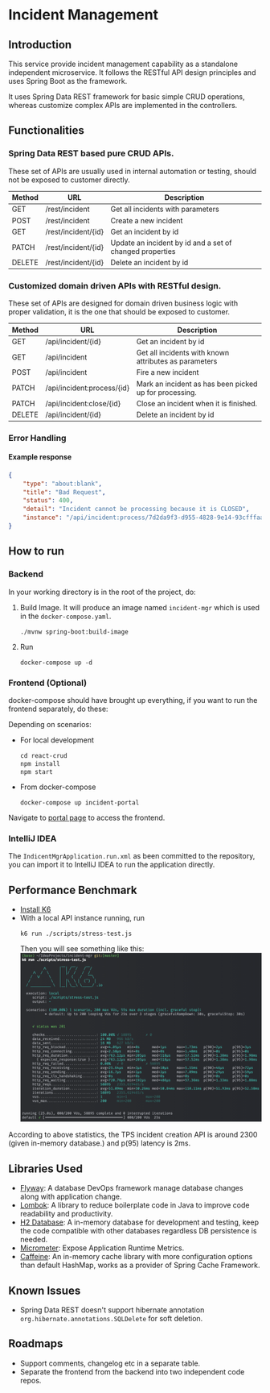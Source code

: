 # Incident Management

## Introduction

This service provide incident management capability as a standalone independent microservice. 
It follows the RESTful API design principles and uses Spring Boot as the framework.

It uses Spring Data REST framework for basic simple CRUD operations, 
whereas customize complex APIs are implemented in the controllers.

## Functionalities

### Spring Data REST based pure CRUD APIs.

These set of APIs are usually used in internal automation or testing, should not be exposed to customer directly.

| Method | URL                 | Description                                                |
|--------|---------------------|------------------------------------------------------------|
| GET    | /rest/incident      | Get all incidents with parameters                          |
| POST   | /rest/incident      | Create a new incident                                      |
| GET    | /rest/incident/{id} | Get an incident by id                                      |
| PATCH  | /rest/incident/{id} | Update an incident by id and a set of changed properties   |
| DELETE | /rest/incident/{id} | Delete an incident by id                                   |

### Customized domain driven APIs with RESTful design.

These set of APIs are designed for domain driven business logic with proper validation, it is the one that should be exposed to customer.

| Method | URL                        | Description                                            |
|--------|----------------------------|--------------------------------------------------------|
| GET    | /api/incident/{id}         | Get an incident by id                                  |
| GET    | /api/incident              | Get all incidents with known attributes as parameters  |
| POST   | /api/incident              | Fire a new incident                                    |
| PATCH  | /api/incident:process/{id} | Mark an incident as has been picked up for processing. |
| PATCH  | /api/incident:close/{id}   | Close an incident when it is finished.                 |
| DELETE | /api/incident/{id}         | Delete an incident by id                               |

### Error Handling

#### Example response

```json
{
    "type": "about:blank",
    "title": "Bad Request",
    "status": 400,
    "detail": "Incident cannot be processing because it is CLOSED",
    "instance": "/api/incident:process/7d2da9f3-d955-4828-9e14-93cfffaa7d36"
}
```

## How to run

### Backend

In your working directory is in the root of the project, do:

1. Build Image. It will produce an image named `incident-mgr` which is used in the `docker-compose.yaml`.
    ```shell
    ./mvnw spring-boot:build-image
    ```
2. Run
    ```shell
    docker-compose up -d
    ```
   
### Frontend (Optional)

docker-compose should have brought up everything, if you want to run the frontend separately, do these:

Depending on scenarios:

* For local development
   ```shell
   cd react-crud
   npm install
   npm start
   ```

* From docker-compose
   ```shell
   docker-compose up incident-portal
   ```

Navigate to [portal page](http://localhost:3000) to access the frontend.

### IntelliJ IDEA

The `IndicentMgrApplication.run.xml` as been committed to the repository, you can import it to IntelliJ IDEA to run the application directly.

## Performance Benchmark

* [Install K6](https://grafana.com/docs/k6/latest/set-up/install-k6/)
* With a local API instance running, run
   ```shell
   k6 run ./scripts/stress-test.js
   ```
   Then you will see something like this:
   ![Benchmark](img/Benchmark.png)

According to above statistics, the TPS incident creation API is around 2300 (given in-memory database.) and p(95) latency is 2ms.

## Libraries Used

* [Flyway](https://github.com/flyway/flyway): A database DevOps framework manage database changes along with application change.
* [Lombok](https://projectlombok.org/): A library to reduce boilerplate code in Java to improve code readability and productivity.
* [H2 Database](https://github.com/h2database/h2database): A in-memory database for development and testing, keep the code compatible with other databases regardless DB persistence is needed.
* [Micrometer](https://micrometer.io/): Expose Application Runtime Metrics.
* [Caffeine](https://github.com/ben-manes/caffeine): An in-memory cache library with more configuration options than default HashMap, works as a provider of Spring Cache Framework.

## Known Issues

* Spring Data REST doesn't support hibernate annotation `org.hibernate.annotations.SQLDelete` for soft deletion.

## Roadmaps

* Support comments, changelog etc in a separate table. 
* Separate the frontend from the backend into two independent code repos.
